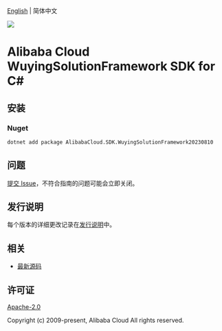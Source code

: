 [English](README.md) | 简体中文

![](https://aliyunsdk-pages.alicdn.com/icons/AlibabaCloud.svg)

# Alibaba Cloud WuyingSolutionFramework SDK for C#

## 安装

### Nuget

```bash
dotnet add package AlibabaCloud.SDK.WuyingSolutionFramework20230810
```

## 问题

[提交 Issue](https://github.com/aliyun/alibabacloud-csharp-sdk/issues/new)，不符合指南的问题可能会立即关闭。

## 发行说明

每个版本的详细更改记录在[发行说明](./ChangeLog.md)中。

## 相关

* [最新源码](https://github.com/aliyun/alibabacloud-csharp-sdk/)

## 许可证

[Apache-2.0](http://www.apache.org/licenses/LICENSE-2.0)

Copyright (c) 2009-present, Alibaba Cloud All rights reserved.
